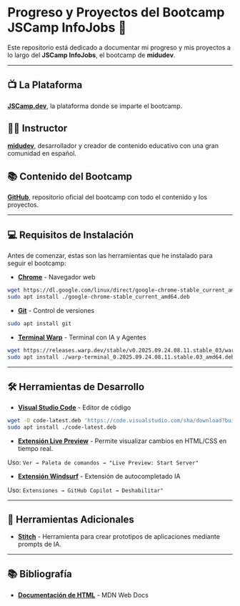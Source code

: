 # Progreso y Proyectos del Bootcamp JSCamp InfoJobs 🚀

Este repositorio está dedicado a documentar mi progreso y mis proyectos a lo largo del **JSCamp InfoJobs**, el bootcamp de **midudev**.

---

## 📺 La Plataforma

**[JSCamp.dev](https://jscamp.dev)**, la plataforma donde se imparte el bootcamp.

## 👨‍💻 Instructor

**[midudev](https://midu.dev/)**, desarrollador y creador de contenido educativo con una gran comunidad en español.

## 📚 Contenido del Bootcamp

**[GitHub](https://github.com/midudev)**, repositorio oficial del bootcamp con todo el contenido y los proyectos.

---

## 💻 Requisitos de Instalación

Antes de comenzar, estas son las herramientas que he instalado para seguir el bootcamp:

- **[Chrome](https://www.google.com/chrome/)** - Navegador web

```bash
wget https://dl.google.com/linux/direct/google-chrome-stable_current_amd64.deb
sudo apt install ./google-chrome-stable_current_amd64.deb
```

- **[Git](https://git-scm.com/)** - Control de versiones

```bash
sudo apt install git
```

- **[Terminal Warp](https://midu.link/warp)** - Terminal con IA y Agentes

```bash
wget https://releases.warp.dev/stable/v0.2025.09.24.08.11.stable_03/warp-terminal_0.2025.09.24.08.11.stable.03_amd64.deb
sudo apt install ./warp-terminal_0.2025.09.24.08.11.stable.03_amd64.deb
```

---

## 🛠️ Herramientas de Desarrollo

- **[Visual Studio Code](https://code.visualstudio.com/)** - Editor de código

```bash
wget -O code-latest.deb 'https://code.visualstudio.com/sha/download?build=stable&os=linux-deb-x64'
sudo apt install ./code-latest.deb
```

- **[Extensión Live Preview](https://marketplace.visualstudio.com/items?itemName=ms-vscode.live-server)** - Permite visualizar cambios en HTML/CSS en tiempo real.

Uso: `Ver → Paleta de comandos → "Live Preview: Start Server"`

- **[Extensión Windsurf](https://marketplace.visualstudio.com/items?itemName=Codeium.codeium)** - Extensión de autocompletado IA

Uso: `Extensiones → GitHub Copilot → Deshabilitar"`

---

## 🔨 Herramientas Adicionales

- **[Stitch](https://stitch.withgoogle.com/)** - Herramienta para crear prototipos de aplicaciones mediante prompts de IA.

---

## 📚 Bibliografía

- **[Documentación de HTML](https://developer.mozilla.org/es/docs/Web/HTML/Reference/Elements)** - MDN Web Docs

